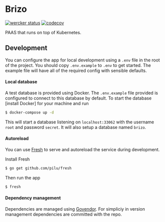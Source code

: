# Brizo

[![wercker status](https://app.wercker.com/status/71f5e5d09990c22f394a998bef86d9af/s/master "wercker status")](https://app.wercker.com/project/byKey/71f5e5d09990c22f394a998bef86d9af)
[![codecov](https://codecov.io/gh/generationtux/brizo/branch/master/graph/badge.svg)](https://codecov.io/gh/generationtux/brizo)

PAAS that runs on top of Kubernetes.

## Development

You can configure the app for local development using a `.env` file in the root of the project. You should copy `.env.example` to `.env` to get started.
The example file will have all of the required config with sensible defaults.

#### Local database

A test database is provided using Docker. The `.env.example` file provided is configured to connect to this database by default. To start the database [install Docker] for 
your machine and run
```sh
$ docker-compose up -d
```

This will start a database listening on `localhost:33062` with the username `root` and password `secret`. It will also setup a database named `brizo`.

#### Autoreload

You can use [Fresh](https://github.com/pilu/fresh) to serve and autoreload the service during development.

Install Fresh
```sh
$ go get github.com/pilu/fresh
```

Then run the app
```sh
$ fresh
```

#### Dependency management

Dependencies are managed using [Govendor](https://github.com/kardianos/govendor). For simpliciy in version management
dependencies are committed with the repo.
